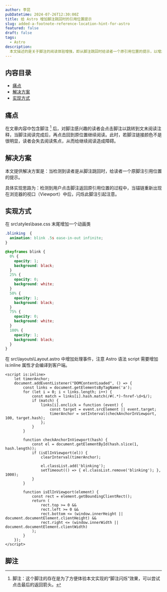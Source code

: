 ```yaml
---
author: 李昆
pubDatetime: 2024-07-26T12:30:00Z
title: 给 Astro 增加脚注跳回时的引用位置提示
slug: added-a-footnote-reference-location-hint-for-astro
featured: false
draft: false
tags:
  - Astro
description:
  本文描述的是关于脚注的阅读体验增强，即从脚注跳回时给读者一个原引用位置的提示，以增加文章阅读的沉浸性。
---
```


## 内容目录

* [痛点](#痛点)
* [解决方案](#解决方案)
* [实现方式](#实现方式)

## 痛点

在文章内容中包含脚注 [^1] 后，对脚注感兴趣的读者会点击脚注以跳转到文末阅读注释，当脚注阅读完成后，再点击回到原位置继续阅读。此时，若脚注链接颜色不是很明显，读者会失去阅读焦点，从而给继续阅读造成障碍。

## 解决方案

本文提供解决方案是：当检测到读者是从脚注跳回时，给读者一个原脚注引用位置的提示。

具体实现思路为：检测到用户点击脚注返回原引用位置的过程中，当锚链重新出现在浏览器的视口（Viewport）中后，闪烁此脚注引起注意。

## 实现方式

在 src\styles\base.css 末尾增加一个动画类

``` css
.blinking  {
  animation: blink .5s ease-in-out infinite;
}

@keyframes blink {
  0% {
    opacity: 1;
    background: black;
  }
  25% {
    opacity: 0;
    background: white;
  }
  50% {
    opacity: 1;
    background: black;
  }
  75% {
    opacity: 0;
    background: white;
  }
  100% {
    opacity: 1;
    background: black;
  }
}
```

在 src\layouts\Layout.astro 中增加处理事件，注意 Astro 语法 script 需要增加 is:inline 属性才会编译到客户端。

``` astro
<script is:inline>
    let timerAnchor;
    document.addEventListener("DOMContentLoaded", () => {
        const links = document.getElementsByTagName('a');
        for (let i = 0; i < links.length; i++) {
            const match = links[i].hash.match(/#(.*)-fnref-\d+$/);
            if (match) {
                links[i].onclick = function (event) {
                    const target = event.srcElement || event.target;
                    timerAnchor = setInterval(checkAnchorInViewport, 100, target.hash);
                };
            }
        }

        function checkAnchorInViewport(hash) {
            const el = document.getElementById(hash.slice(1, hash.length));
            if (isElInViewport(el)) {
                clearInterval(timerAnchor);

                el.classList.add('blinking');
                setTimeout(() => { el.classList.remove('blinking'); }, 1000);
            }
        }

        function isElInViewport(element) {
            const rect = element.getBoundingClientRect();
            return (
                rect.top >= 0 &&
                rect.left >= 0 &&
                rect.bottom <= (window.innerHeight || document.documentElement.clientHeight) &&
                rect.right <= (window.innerWidth || document.documentElement.clientWidth)
            );
        }
    });
</script>

```

## 脚注

[^1]: 脚注：这个脚注的存在是为了方便体验本文实现的“脚注闪烁”效果，可以尝试点击最后的返回箭头。